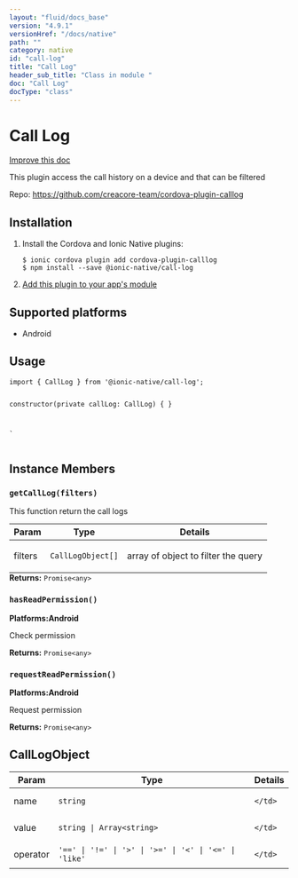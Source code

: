 ```yaml
---
layout: "fluid/docs_base"
version: "4.9.1"
versionHref: "/docs/native"
path: ""
category: native
id: "call-log"
title: "Call Log"
header_sub_title: "Class in module "
doc: "Call Log"
docType: "class"
---
```


<h1 class="api-title">Call Log</h1>

<a class="improve-v2-docs" href="http://github.com/ionic-team/ionic-native/edit/master/src/@ionic-native/plugins/call-log/index.ts#L7">
  Improve this doc
</a>







<p>This plugin access the call history on a device and that can be filtered</p>


<p>Repo:
  <a href="https://github.com/creacore-team/cordova-plugin-calllog">
    https://github.com/creacore-team/cordova-plugin-calllog
  </a>
</p>


<h2><a class="anchor" name="installation" href="#installation"></a>Installation</h2>
<ol class="installation">
  <li>Install the Cordova and Ionic Native plugins:<br>
    <pre><code class="nohighlight">$ ionic cordova plugin add cordova-plugin-calllog
$ npm install --save @ionic-native/call-log
</code></pre>
  </li>
  <li><a href="https://ionicframework.com/docs/native/#Add_Plugins_to_Your_App_Module">Add this plugin to your app's module</a></li>
</ol>



<h2><a class="anchor" name="platforms" href="#platforms"></a>Supported platforms</h2>
<ul>
  <li>Android</li>
</ul>






<h2><a class="anchor" name="usage" href="#usage"></a>Usage</h2>
<pre><code class="lang-typescript">import { CallLog } from &#39;@ionic-native/call-log&#39;;


constructor(private callLog: CallLog) { }

`
</code></pre>








<h2><a class="anchor" name="instance-members" href="#instance-members"></a>Instance Members</h2>
<h3><a class="anchor" name="getCallLog" href="#getCallLog"></a><code>getCallLog(filters)</code></h3>


This function return the call logs
<table class="table param-table" style="margin:0;">
  <thead>
  <tr>
    <th>Param</th>
    <th>Type</th>
    <th>Details</th>
  </tr>
  </thead>
  <tbody>
  <tr>
    <td>
      filters</td>
    <td>
      <code>CallLogObject[]</code>
    </td>
    <td>
      <p>array of object to filter the query</p>
</td>
  </tr>
  </tbody>
</table>

<div class="return-value" markdown="1">
  <i class="icon ion-arrow-return-left"></i>
  <b>Returns:</b> <code>Promise&lt;any&gt;</code> 
</div><h3><a class="anchor" name="hasReadPermission" href="#hasReadPermission"></a><code>hasReadPermission()</code></h3>



<p>
  <strong>Platforms:</strong><strong class="tag">Android</strong>&nbsp;</p>


Check permission


<div class="return-value" markdown="1">
  <i class="icon ion-arrow-return-left"></i>
  <b>Returns:</b> <code>Promise&lt;any&gt;</code> 
</div><h3><a class="anchor" name="requestReadPermission" href="#requestReadPermission"></a><code>requestReadPermission()</code></h3>



<p>
  <strong>Platforms:</strong><strong class="tag">Android</strong>&nbsp;</p>


Request permission


<div class="return-value" markdown="1">
  <i class="icon ion-arrow-return-left"></i>
  <b>Returns:</b> <code>Promise&lt;any&gt;</code> 
</div>





<h2><a class="anchor" name="CallLogObject" href="#CallLogObject"></a>CallLogObject</h2>

<table class="table param-table" style="margin:0;">
  <thead>
  <tr>
    <th>Param</th>
    <th>Type</th>
    <th>Details</th>
  </tr>
  </thead>
  <tbody>
  
  <tr>
    <td>
      name
    </td>
    <td>
      <code>string</code>
    </td>
    <td>
      
      
    </td>
  </tr>
  
  <tr>
    <td>
      value
    </td>
    <td>
      <code>string | Array&lt;string&gt;</code>
    </td>
    <td>
      
      
    </td>
  </tr>
  
  <tr>
    <td>
      operator
    </td>
    <td>
      <code>&#39;==&#39; | &#39;!=&#39; | &#39;&gt;&#39; | &#39;&gt;=&#39; | &#39;&lt;&#39; | &#39;&lt;=&#39; | &#39;like&#39;</code>
    </td>
    <td>
      
      
    </td>
  </tr>
  
  </tbody>
</table>





